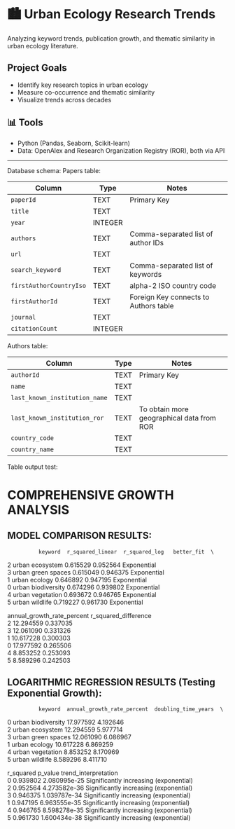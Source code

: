 # 🏙️ Urban Ecology Research Trends

Analyzing keyword trends, publication growth, and thematic similarity in urban ecology literature.

## Project Goals

- Identify key research topics in urban ecology
- Measure co-occurrence and thematic similarity
- Visualize trends across decades

## 📊 Tools

- Python (Pandas, Seaborn, Scikit-learn)
- Data: OpenAlex and Research Organization Registry (ROR), both via API


---

Database schema:
Papers table:

| Column           | Type    | Notes                    |
| ---------------- | ------- | ------------------------ |
| `paperId`        | TEXT    | Primary Key              |
| `title`          | TEXT    |                          |
| `year`           | INTEGER |                          |
| `authors`        | TEXT    | Comma-separated list of author IDs |
| `url`            | TEXT    |                          |
| `search_keyword` | TEXT    | Comma-separated list of keywords |
| `firstAuthorCountryIso` |  TEXT | alpha-2 ISO country code |
| `firstAuthorId`  | TEXT    | Foreign Key connects to Authors table |
| `journal`        | TEXT    |                                    |
| `citationCount`  | INTEGER |                          |

Authors table:

| Column          | Type | Notes                             |
| --------------- | ---- | --------------------------------- |
| `authorId`      | TEXT | Primary Key                       |
| `name`          | TEXT |                                   |
| `last_known_institution_name` | TEXT |                     |
| `last_known_institution_ror` | TEXT | To obtain more geographical data from ROR |
| `country_code`  | TEXT |                                   |
| `country_name`  | TEXT |                                   |



Table output test:

COMPREHENSIVE GROWTH ANALYSIS
================================================================================

MODEL COMPARISON RESULTS:
------------------------------------------------------------
              keyword  r_squared_linear  r_squared_log   better_fit  \
2     urban ecosystem          0.615529       0.952564  Exponential   
3  urban green spaces          0.615049       0.946375  Exponential   
1       urban ecology          0.646892       0.947195  Exponential   
0  urban biodiversity          0.674296       0.939802  Exponential   
4    urban vegetation          0.693672       0.946765  Exponential   
5      urban wildlife          0.719227       0.961730  Exponential   

   annual_growth_rate_percent  r_squared_difference  
2                   12.294559              0.337035  
3                   12.061090              0.331326  
1                   10.617228              0.300303  
0                   17.977592              0.265506  
4                    8.853252              0.253093  
5                    8.589296              0.242503  


LOGARITHMIC REGRESSION RESULTS (Testing Exponential Growth):
--------------------------------------------------------------------------------
              keyword  annual_growth_rate_percent  doubling_time_years  \
0  urban biodiversity                   17.977592             4.192646   
2     urban ecosystem                   12.294559             5.977714   
3  urban green spaces                   12.061090             6.086967   
1       urban ecology                   10.617228             6.869259   
4    urban vegetation                    8.853252             8.170969   
5      urban wildlife                    8.589296             8.411710   

   r_squared       p_value                    trend_interpretation  
0   0.939802  2.080995e-25  Significantly increasing (exponential)  
2   0.952564  4.273582e-36  Significantly increasing (exponential)  
3   0.946375  1.039787e-34  Significantly increasing (exponential)  
1   0.947195  6.963555e-35  Significantly increasing (exponential)  
4   0.946765  8.598278e-35  Significantly increasing (exponential)  
5   0.961730  1.600434e-38  Significantly increasing (exponential)  